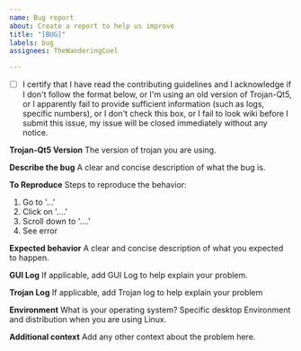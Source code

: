 ```yaml
---
name: Bug report
about: Create a report to help us improve
title: "[BUG]"
labels: bug
assignees: TheWanderingCoel

---
```


- [ ] I certify that I have read the contributing guidelines and I acknowledge if I don't follow the format below, or I'm using an old version of Trojan-Qt5, or I apparently fail to provide sufficient information (such as logs, specific numbers), or I don't check this box, or I fail to look wiki before I submit this issue, my issue will be closed immediately without any notice.

**Trojan-Qt5 Version**
The version of trojan you are using.

**Describe the bug**
A clear and concise description of what the bug is.

**To Reproduce**
Steps to reproduce the behavior:
1. Go to '...'
2. Click on '....'
3. Scroll down to '....'
4. See error

**Expected behavior**
A clear and concise description of what you expected to happen.

**GUI Log**
If applicable, add GUI Log to help explain your problem.

**Trojan Log**
If applicable, add Trojan log to help explain your problem

**Environment**
What is your operating system? Specific desktop Environment and distribution when you are using Linux.

**Additional context**
Add any other context about the problem here.
